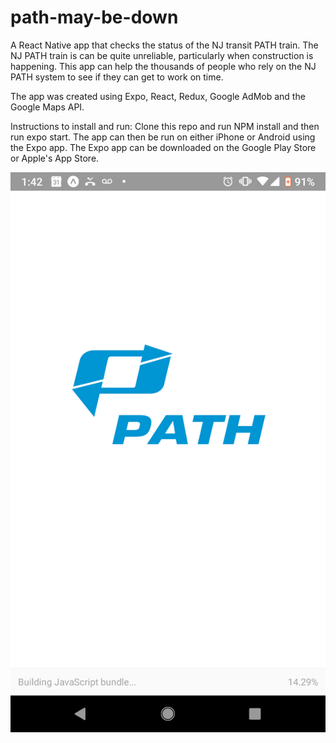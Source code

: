 # path-may-be-down
A React Native app that checks the status of the NJ transit PATH train. The NJ PATH train is can be quite unreliable, particularly when construction is happening. This app can help the thousands of people who rely on the NJ PATH system to see if they can get to work on time. 

The app was created using Expo, React, Redux, Google AdMob and the Google Maps API.

Instructions to install and run: Clone this repo and run NPM install and then run expo start. The app can then be run on either iPhone or Android using the Expo app. The Expo app can be downloaded on the Google Play Store or Apple's App Store.

![PATH Logo Splash Screen](assets/android-running-splash-screen.png?raw=true "NJ PATH Anroid App Splash Screen")
